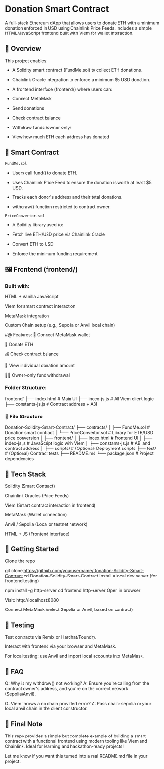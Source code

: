 # Donation Smart Contract
A full-stack Ethereum dApp that allows users to donate ETH with a minimum donation enforced in USD using Chainlink Price Feeds. Includes a simple HTML/JavaScript frontend built with Viem for wallet interaction.

## 📜 Overview
This project enables:

- A Solidity smart contract (FundMe.sol) to collect ETH donations.

- Chainlink Oracle integration to enforce a minimum $5 USD donation.

- A frontend interface (frontend/) where users can:

- Connect MetaMask

- Send donations

- Check contract balance

- Withdraw funds (owner only)

- View how much ETH each address has donated

## 🧱 Smart Contract
`FundMe.sol`
- Users call fund() to donate ETH.

- Uses Chainlink Price Feed to ensure the donation is worth at least $5 USD.

- Tracks each donor's address and their total donations.

- withdraw() function restricted to contract owner.

`PriceConvertor.sol`
- A Solidity library used to:

- Fetch live ETH/USD price via Chainlink Oracle

- Convert ETH to USD

- Enforce the minimum funding requirement

## 🖼️ Frontend (frontend/)
### Built with:
HTML + Vanilla JavaScript

Viem for smart contract interaction

MetaMask integration

Custom Chain setup (e.g., Sepolia or Anvil local chain)

#@ Features:
🔌 Connect MetaMask wallet

💸 Donate ETH

💰 Check contract balance

🧾 View individual donation amount

🧑‍⚖️ Owner-only fund withdrawal

### Folder Structure:

frontend/
├── index.html             # Main UI
├── index-js.js            # All Viem client logic
├── constants-js.js        # Contract address + ABI

### 📂 File Structure

Donation-Solidity-Smart-Contract/
├── contracts/
│   ├── FundMe.sol              # Donation smart contract
│   └── PriceConvertor.sol      # Library for ETH/USD price conversion
│
├── frontend/
│   ├── index.html              # Frontend UI
│   ├── index-js.js             # JavaScript logic with Viem
│   ├── constants-js.js         # ABI and contract address
│
├── scripts/                    # (Optional) Deployment scripts
├── test/                       # (Optional) Contract tests
├── README.md
└── package.json                # Project dependencies
## 🔧 Tech Stack
Solidity (Smart Contract)

Chainlink Oracles (Price Feeds)

Viem (Smart contract interaction in frontend)

MetaMask (Wallet connection)

Anvil / Sepolia (Local or testnet network)

HTML + JS (Frontend interface)

## 🚀 Getting Started
Clone the repo

git clone https://github.com/yourusername/Donation-Solidity-Smart-Contract
cd Donation-Solidity-Smart-Contract
Install a local dev server (for frontend testing)

npm install -g http-server
cd frontend
http-server
Open in browser

Visit: http://localhost:8080

Connect MetaMask (select Sepolia or Anvil, based on contract)

## 🧪 Testing
Test contracts via Remix or Hardhat/Foundry.

Interact with frontend via your browser and MetaMask.

For local testing: use Anvil and import local accounts into MetaMask.

## 🙋 FAQ
Q: Why is my withdraw() not working?
A: Ensure you're calling from the contract owner's address, and you're on the correct network (Sepolia/Anvil).

Q: Viem throws a no chain provided error?
A: Pass chain: sepolia or your local anvil chain in the client constructor.

## 🏁 Final Note
This repo provides a simple but complete example of building a smart contract with a functional frontend using modern tooling like Viem and Chainlink. Ideal for learning and hackathon-ready projects!

Let me know if you want this turned into a real README.md file in your project.










